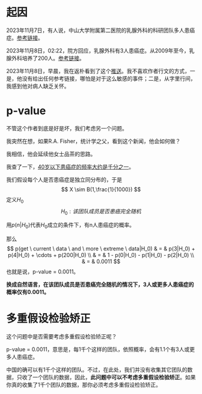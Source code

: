 # 起因

2023年11月7日，有人说，中山大学附属第二医院的乳腺外科的科研团队多人患癌症。[参考链接](https://www.google.com/search?q=%E4%B8%AD%E5%B1%B1%E5%A4%A7%E5%AD%A6%E9%99%84%E5%B1%9E%E7%AC%AC%E4%BA%8C%E5%8C%BB%E9%99%A2%E7%9A%84%E4%B9%B3%E8%85%BA%E5%A4%96%E7%A7%91%E7%9A%84%E7%A7%91%E7%A0%94%E5%9B%A2%E9%98%9F%E5%A4%9A%E4%BA%BA%E6%82%A3%E7%99%8C%E7%97%87&oq=%E4%B8%AD%E5%B1%B1%E5%A4%A7%E5%AD%A6%E9%99%84%E5%B1%9E%E7%AC%AC%E4%BA%8C%E5%8C%BB%E9%99%A2%E7%9A%84%E4%B9%B3%E8%85%BA%E5%A4%96%E7%A7%91%E7%9A%84%E7%A7%91%E7%A0%94%E5%9B%A2%E9%98%9F%E5%A4%9A%E4%BA%BA%E6%82%A3%E7%99%8C%E7%97%87&gs_lcrp=EgZjaHJvbWUyBggAEEUYOdIBBzM0MGowajeoAgCwAgA&sourceid=chrome&ie=UTF-8)。

2023年11月8日，02:22，院方回应，乳腺外科有3人患癌症。从2009年至今，乳腺外科培养了200人。[参考链接](http://edu.people.com.cn/BIG5/n1/2023/1108/c1006-40113493.html#:~:text=%E4%B8%AD%E5%B1%B1%E5%A4%A7%E5%AD%B8%E5%AD%AB%E9%80%B8%E4%BB%99%E7%B4%80%E5%BF%B5%E9%86%AB%E9%99%A2%E8%A1%A8%E7%A4%BA%EF%BC%8C%E7%B6%93%E7%B5%84%E7%B9%94%E8%AA%BF%E6%9F%A5%E6%A0%B8%E5%AF%A6,%E5%B7%B2%E5%9B%9E%E5%8E%9F%E5%96%AE%E4%BD%8D%E5%B7%A5%E4%BD%9C%E3%80%82)。

2023年11月8日，早晨，我在返朴看到了这个[推送](https://mp.weixin.qq.com/s/5qBzVSUKvivrNQAjMSZlDw)。我不喜欢作者行文的方式，一是，他没有给出任何参考链接，哪怕是对于这么敏感的事件；二是，从字里行间，我感到他对病人缺乏关怀。



# p-value

不管这个作者到底是好是坏，我们考虑另一个问题。

我突然在想，如果R.A. Fisher，统计学之父，看到这个新闻，他会如何做？

我相信，他会延续他女士品茶的思路。

我查了一下，[40岁以下患癌症的频率大约是千分之一](https://www.vbdata.cn/newsDetail/3388798c3fbe11eea53d00163e0cb09b)。

我们假设每个人是否患癌症是独立同分布的，于是
$$
X \sim B(1,\frac{1}{1000})
$$
定义$H_0$
$$
H_0: 该团队成员是否患癌完全随机
$$


用$p(n|H_0)$代表$H_0$成立的条件下，有n人患癌症的概率。

那么
$$
p(get \ current \ data \ and \ more \ extreme \ data|H_0) & = & p(3|H_0) + p(4|H_0) + \cdots  + p(200|H_0) \\
& = & 1 - p(0|H_0) - p(1|H_0) - p(2|H_0) \\
& = & 0.0011
$$
也就是说，p-value = 0.0011。

**换成自然语言，在该团队成员是否患癌完全随机的情况下，3人或更多人患癌症的概率仅有0.0011。**



# 多重假设检验矫正

这个问题中是否需要考虑多重假设检验矫正呢？

p-value = 0.0011，意思是，每1千个这样的团队，依照概率，会有1.1个有3人或更多人患癌症。

中国的确可以有1千个这样的团队。不过，在此处，我们并没有收集其它团队的数据，只收了一个团队的数据，因此，**此问题中可以不考虑多重假设检验矫正**。如果你真的收集了1千个团队的数据，那你必须考虑多重假设检验矫正。